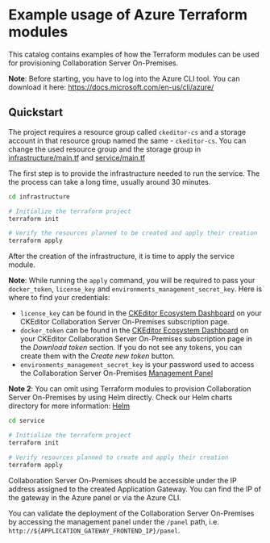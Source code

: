 # Example usage of Azure Terraform modules

This catalog contains examples of how the Terraform modules can be used for
provisioning Collaboration Server On-Premises.

**Note**: Before starting, you have to log into the Azure CLI tool. You can
download it here: https://docs.microsoft.com/en-us/cli/azure/

## Quickstart
The project requires a resource group called `ckeditor-cs` and a storage account
in that resource group named the same - `ckeditor-cs`. You can change the used
resource group and the storage group in
[infrastructure/main.tf](./infrastructure/main.tf) and
[service/main.tf](./service/main.tf)

The first step is to provide the infrastructure needed to run the service. The
the process can take a long time, usually around 30 minutes.

```bash
cd infrastructure

# Initialize the terraform project
terraform init

# Verify the resources planned to be created and apply their creation
terraform apply
```

After the creation of the infrastructure, it is time to apply the service
module.

**Note**: While running the `apply` command, you will be required to pass your
`docker_token`, `license_key` and `environments_management_secret_key`. Here is
where to find your credentials:
- `license_key` can be found in the [CKEditor Ecosystem
  Dashboard](https://dashboard.ckeditor.com/) on your CKEditor Collaboration
  Server On-Premises subscription page.
- `docker_token` can be found in the [CKEditor Ecosystem
  Dashboard](https://dashboard.ckeditor.com/) on your CKEditor Collaboration
  Server On-Premises subscription page in the *Download token* section. If you
  do not see any tokens, you can create them with the *Create new token* button.
- `environments_management_secret_key` is your password used to access the
  Collaboration Server On-Premises [Management
  Panel](https://ckeditor.com/docs/cs/latest/onpremises/cs-onpremises/management.html)


**Note 2**: You can omit using Terraform modules to provision Collaboration
Server On-Premises by using Helm directly. Check our Helm charts directory for
more information: [Helm](/kubernetes/helm/)

```bash
cd service

# Initialize the terraform project
terraform init

# Verify resources planned to create and apply their creation
terraform apply
```

Collaboration Server On-Premises should be accessible under the IP address
assigned to the created Application Gateway. You can find the IP of the gateway
in the Azure panel or via the Azure CLI.

You can validate the deployment of the Collaboration Server On-Premises by
accessing the management panel under the `/panel` path, i.e.
`http://${APPLICATION_GATEWAY_FRONTEND_IP}/panel`.
